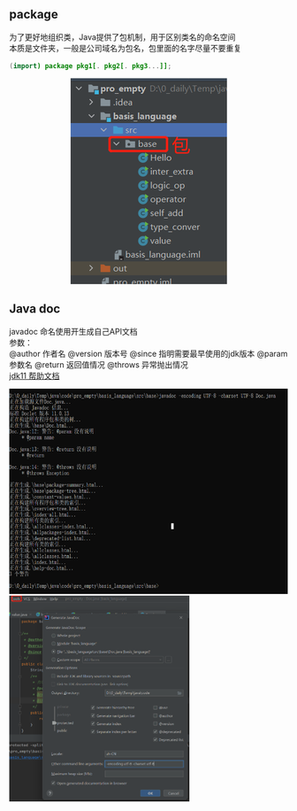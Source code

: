 ## package
为了更好地组织类，Java提供了包机制，用于区别类名的命名空间  
本质是文件夹，一般是公司域名为包名，包里面的名字尽量不要重复    
```java
(import) package pkg1[. pkg2[. pkg3...]];
```
<p align="middle">
  <img src="pic/package.png" width="283" height="372" />  
</p> 

## Java doc
javadoc 命名使用开生成自己API文档  
参数：  
@author 作者名		@version 版本号		@since 指明需要最早使用的jdk版本		@param 参数名		@return 返回值情况		@throws 异常抛出情况  
[jdk11 帮助文档](https://docs.oracle.com/en/java/javase/11/)  
<p align="left">
  <img src="pic/build_doc.png" width="670" height="371" />  
	<img src="pic/idea-doc.png" width="326" height="372" />  
</p> 


